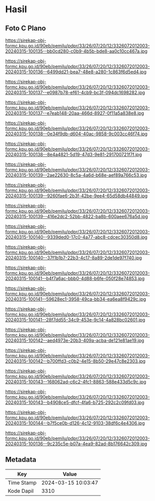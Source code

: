 # Hasil

## Foto C Plano

https://sirekap-obj-formc.kpu.go.id/90eb/pemilu/pdpr/33/26/07/20/12/3326072012003-20240315-100135--bb0cd280-c0b9-4b5b-bde8-aa0c10cc467a.jpg

https://sirekap-obj-formc.kpu.go.id/90eb/pemilu/pdpr/33/26/07/20/12/3326072012003-20240315-100136--6499dd21-bea7-48e8-a280-1c863f6d5ed4.jpg

https://sirekap-obj-formc.kpu.go.id/90eb/pemilu/pdpr/33/26/07/20/12/3326072012003-20240315-100137--e0987b78-ef61-4cb9-bc3f-094dc1698282.jpg

https://sirekap-obj-formc.kpu.go.id/90eb/pemilu/pdpr/33/26/07/20/12/3326072012003-20240315-100137--e7eab148-20aa-466d-8927-0f11a5a838e8.jpg

https://sirekap-obj-formc.kpu.go.id/90eb/pemilu/pdpr/33/26/07/20/12/3326072012003-20240315-100138--0e34f9db-d604-40ac-9858-9c003cc46f74.jpg

https://sirekap-obj-formc.kpu.go.id/90eb/pemilu/pdpr/33/26/07/20/12/3326072012003-20240315-100138--8e4a4821-5d19-47d3-9e81-291700721f7f.jpg

https://sirekap-obj-formc.kpu.go.id/90eb/pemilu/pdpr/33/26/07/20/12/3326072012003-20240315-100139--2ae22630-8c5a-4a6d-b68e-aef89a766c53.jpg

https://sirekap-obj-formc.kpu.go.id/90eb/pemilu/pdpr/33/26/07/20/12/3326072012003-20240315-100139--9260fae6-2b3f-42be-9ee4-65d58db44849.jpg

https://sirekap-obj-formc.kpu.go.id/90eb/pemilu/pdpr/33/26/07/20/12/3326072012003-20240315-100139--416e2dc2-52bb-4822-ba8b-600aee676a5d.jpg

https://sirekap-obj-formc.kpu.go.id/90eb/pemilu/pdpr/33/26/07/20/12/3326072012003-20240315-100140--9339ded0-17c0-4a77-abc8-cdcec30350d8.jpg

https://sirekap-obj-formc.kpu.go.id/90eb/pemilu/pdpr/33/26/07/20/12/3326072012003-20240315-100140--37f1b1b7-22b3-4c17-8a89-2de1de97f740.jpg

https://sirekap-obj-formc.kpu.go.id/90eb/pemilu/pdpr/33/26/07/20/12/3326072012003-20240315-100141--b4f7a6ac-bbb0-4d88-b6fe-050f28e74853.jpg

https://sirekap-obj-formc.kpu.go.id/90eb/pemilu/pdpr/33/26/07/20/12/3326072012003-20240315-100141--59628ec1-3958-49ca-bb34-ea6ea8f9429c.jpg

https://sirekap-obj-formc.kpu.go.id/90eb/pemilu/pdpr/33/26/07/20/12/3326072012003-20240315-100141--28f7dd55-34c9-453e-9c14-4a828bc02601.jpg

https://sirekap-obj-formc.kpu.go.id/90eb/pemilu/pdpr/33/26/07/20/12/3326072012003-20240315-100142--aed4973e-20b3-409a-acba-de121e81ae19.jpg

https://sirekap-obj-formc.kpu.go.id/90eb/pemilu/pdpr/33/26/07/20/12/3326072012003-20240315-100142--b700ffd3-c0b2-4e15-8b50-29e47c8e2303.jpg

https://sirekap-obj-formc.kpu.go.id/90eb/pemilu/pdpr/33/26/07/20/12/3326072012003-20240315-100143--168062ad-c6c2-4fc1-8863-588e433d5c9c.jpg

https://sirekap-obj-formc.kpu.go.id/90eb/pemilu/pdpr/33/26/07/20/12/3326072012003-20240315-100143--b4908ce5-dfcf-4fa6-b725-292c2c09fd03.jpg

https://sirekap-obj-formc.kpu.go.id/90eb/pemilu/pdpr/33/26/07/20/12/3326072012003-20240315-100144--b7f5ce0b-d126-4c12-9103-38df6c4e4306.jpg

https://sirekap-obj-formc.kpu.go.id/90eb/pemilu/pdpr/33/26/07/20/12/3326072012003-20240315-100136--9c235c5e-b07a-4ea9-82ad-8b176642c309.jpg


## Metadata

| Key        | Value               |
| ---------- | ------------------- |
| Time Stamp | 2024-03-15 10:03:47 |
| Kode Dapil | 3310                |



